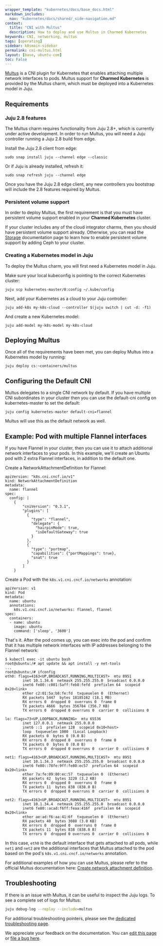 ```yaml
---
wrapper_template: "kubernetes/docs/base_docs.html"
markdown_includes:
  nav: "kubernetes/docs/shared/_side-navigation.md"
context:
  title: "CNI with Multus"
  description: How to deploy and use Multus in Charmed Kubernetes
keywords: CNI, networking, multus
tags: [operating]
sidebar: k8smain-sidebar
permalink: cni-multus.html
layout: [base, ubuntu-com]
toc: False
---
```


[Multus][multus] is a CNI plugin for Kubernetes that enables attaching multiple
network interfaces to pods. Multus support for **Charmed Kubernetes** is
provided by the Multus charm, which must be deployed into a Kubernetes model
in Juju.

## Requirements

### Juju 2.8 features

The Multus charm requires functionality from Juju 2.8+, which is currently
under active development. In order to run Multus, you will need a Juju
controller running a Juju 2.8 build from edge.

Install the Juju 2.8 client from edge:

```
sudo snap install juju --channel edge --classic
```

Or if Juju is already installed, refresh it:

```
sudo snap refresh juju --channel edge
```

Once you have the Juju 2.8 edge client, any new controllers you bootstrap will
include the 2.8 features required by Multus.

### Persistent volume support

In order to deploy Multus, the first requirement is that you must have
persistent volume support enabled in your **Charmed Kubernetes** cluster.

If your cluster includes any of the cloud integrator charms, then you should
have persistent volume support already. Otherwise, you can read the
[Storage][storage] documentation page to learn how to enable persistent volume
support by adding Ceph to your cluster.

### Creating a Kubernetes model in Juju

To deploy the Multus charm, you will first need a Kubernetes model in Juju.

Make sure your local kubeconfig is pointing to the correct Kubernetes cluster:

```
juju scp kubernetes-master/0:config ~/.kube/config
```

Next, add your Kubernetes as a cloud to your Juju controller:

```
juju add-k8s my-k8s-cloud --controller $(juju switch | cut -d: -f1)
```

And create a new Kubernetes model:

```
juju add-model my-k8s-model my-k8s-cloud
```

## Deploying Multus

Once all of the requirements have been met, you can deploy Multus into a
Kubernetes model by running:

```
juju deploy cs:~containers/multus
```

## Configuring the Default CNI

Multus delegates to a single CNI network by default. If you have multiple CNI
subordinates in your cluster then you can use the default-cni config on
kubernetes-master to set the default:

```
juju config kubernetes-master default-cni=flannel
```

Multus will use this as the default network as well.

## Example: Pod with multiple Flannel interfaces

If you have Flannel in your cluster, then you can use it to attach additional
network interfaces to your pods. In this example, we'll create an Ubuntu pod
with 2 extra Flannel interfaces, in addition to the default one.

Create a NetworkAttachmentDefinition for Flannel:
```
apiVersion: "k8s.cni.cncf.io/v1"
kind: NetworkAttachmentDefinition
metadata:
  name: flannel
spec:
  config: |
    {
        "cniVersion": "0.3.1",
        "plugins": [
          {
            "type": "flannel",
            "delegate": {
              "hairpinMode": true,
              "isDefaultGateway": true
            }
          },
          {
            "type": "portmap",
            "capabilities": {"portMappings": true},
            "snat": true
          }
        ]
    }
```

Create a Pod with the `k8s.v1.cni.cncf.io/networks` annotation:
```
apiVersion: v1
kind: Pod
metadata:
  name: ubuntu
  annotations:
    k8s.v1.cni.cncf.io/networks: flannel, flannel
spec:
  containers:
  - name: ubuntu
    image: ubuntu
    command: ['sleep', '3600']
```

That's it. After the pod comes up, you can exec into the pod and confirm that
it has multiple network interfaces with IP addresses belonging to the Flannel
network:

```
$ kubectl exec -it ubuntu bash
root@ubuntu:/# apt update && apt install -y net-tools
...
root@ubuntu:/# ifconfig
eth0: flags=4163<UP,BROADCAST,RUNNING,MULTICAST>  mtu 8951
        inet 10.1.34.6  netmask 255.255.255.0  broadcast 0.0.0.0
        inet6 fe80::c001:5aff:feb8:fefd  prefixlen 64  scopeid 0x20<link>
        ether c2:01:5a:b8:fe:fd  txqueuelen 0  (Ethernet)
        RX packets 5447  bytes 18185162 (18.1 MB)
        RX errors 0  dropped 0  overruns 0  frame 0
        TX packets 4666  bytes 356784 (356.7 KB)
        TX errors 0  dropped 0 overruns 0  carrier 0  collisions 0

lo: flags=73<UP,LOOPBACK,RUNNING>  mtu 65536
        inet 127.0.0.1  netmask 255.0.0.0
        inet6 ::1  prefixlen 128  scopeid 0x10<host>
        loop  txqueuelen 1000  (Local Loopback)
        RX packets 0  bytes 0 (0.0 B)
        RX errors 0  dropped 0  overruns 0  frame 0
        TX packets 0  bytes 0 (0.0 B)
        TX errors 0  dropped 0 overruns 0  carrier 0  collisions 0

net1: flags=4163<UP,BROADCAST,RUNNING,MULTICAST>  mtu 8951
        inet 10.1.34.3  netmask 255.255.255.0  broadcast 0.0.0.0
        inet6 fe80::78fe:9ff:fe80:ec57  prefixlen 64  scopeid 0x20<link>
        ether 7a:fe:09:80:ec:57  txqueuelen 0  (Ethernet)
        RX packets 42  bytes 3220 (3.2 KB)
        RX errors 0  dropped 0  overruns 0  frame 0
        TX packets 11  bytes 838 (838.0 B)
        TX errors 0  dropped 0 overruns 0  carrier 0  collisions 0

net2: flags=4163<UP,BROADCAST,RUNNING,MULTICAST>  mtu 8951
        inet 10.1.34.4  netmask 255.255.255.0  broadcast 0.0.0.0
        inet6 fe80::acad:f6ff:feaa:416f  prefixlen 64  scopeid 0x20<link>
        ether ae:ad:f6:aa:41:6f  txqueuelen 0  (Ethernet)
        RX packets 40  bytes 3088 (3.0 KB)
        RX errors 0  dropped 0  overruns 0  frame 0
        TX packets 11  bytes 838 (838.0 B)
        TX errors 0  dropped 0 overruns 0  carrier 0  collisions 0
```

In this case, `eth0` is the default interface that gets attached to all pods,
while `net1` and `net2` are the additional interfaces that Multus attached to
the pod based on the pod's `k8s.v1.cni.cncf.io/networks` annotation.

For additional examples of how you can use Multus, please refer to the official
Multus documentation here: [Create network attachment definition][multus-examples].

## Troubleshooting

If there is an issue with Multus, it can be useful to inspect the Juju logs. To
see a complete set of logs for Multus:

```bash
juju debug-log --replay --include=multus
```

For additional troubleshooting pointers, please see the [dedicated troubleshooting page][troubleshooting].

<!-- LINKS -->

[multus]: https://github.com/intel/multus-cni
[storage]: /kubernetes/docs/storage
[multus-examples]: https://github.com/intel/multus-cni/blob/master/doc/how-to-use.md#create-network-attachment-definition
[troubleshooting]: /kubernetes/docs/troubleshooting

<!-- FEEDBACK -->
<div class="p-notification--information">
  <p class="p-notification__response">
    We appreciate your feedback on the documentation. You can 
    <a href="https://github.com/charmed-kubernetes/kubernetes-docs/edit/master/pages/k8s/cni-multus.md" class="p-notification__action">edit this page</a> 
    or 
    <a href="https://github.com/charmed-kubernetes/kubernetes-docs/issues/new" class="p-notification__action">file a bug here</a>.
  </p>
</div>
